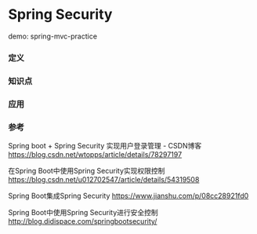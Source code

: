 # Spring Security 

demo: spring-mvc-practice

### 定义


### 知识点

### 应用



### 参考

Spring boot + Spring Security 实现用户登录管理 - CSDN博客
https://blog.csdn.net/wtopps/article/details/78297197

在Spring Boot中使用Spring Security实现权限控制
https://blog.csdn.net/u012702547/article/details/54319508

Spring Boot集成Spring Security
https://www.jianshu.com/p/08cc28921fd0

Spring Boot中使用Spring Security进行安全控制
http://blog.didispace.com/springbootsecurity/